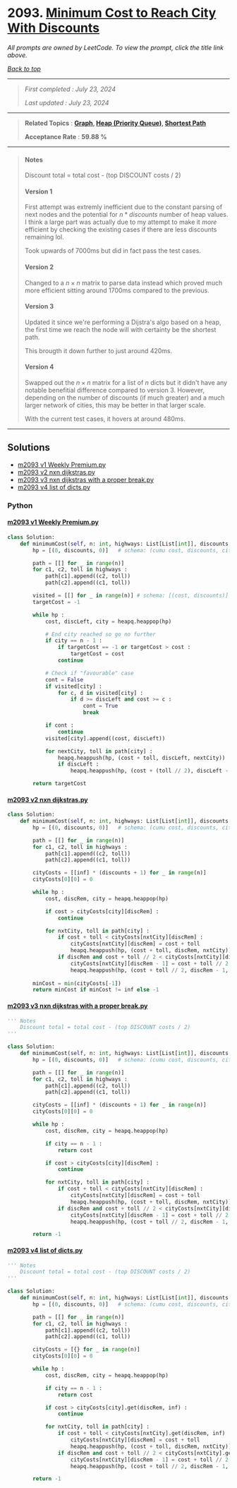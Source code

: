 # 2093. [Minimum Cost to Reach City With Discounts](<https://leetcode.com/problems/minimum-cost-to-reach-city-with-discounts>)

*All prompts are owned by LeetCode. To view the prompt, click the title link above.*

*[Back to top](<../README.md>)*

------

> *First completed : July 23, 2024*
>
> *Last updated : July 23, 2024*

------

> **Related Topics** : **[Graph](<by_topic/Graph.md>), [Heap (Priority Queue)](<by_topic/Heap (Priority Queue).md>), [Shortest Path](<by_topic/Shortest Path.md>)**
>
> **Acceptance Rate** : **59.88 %**

------

> #### Notes
> Discount total = total cost - (top DISCOUNT costs / 2)
> 
> #### Version 1
> First attempt was extremly inefficient due to the constant 
> parsing of next nodes and the potential for $n*discounts$ number of 
> heap values. I think a large part was actually due to my attempt to 
> make it *more* efficient by checking the existing cases if there are 
> less discounts remaining lol.
> 
> Took upwards of 7000ms but did in fact pass the test cases.
> 
> 
> 
> #### Version 2
> Changed to a $n\times n$ matrix to parse data instead which proved 
> much more efficient sitting around 1700ms compared to the previous.
> 
> 
> #### Version 3
> Updated it since we're performing a Dijstra's algo based on a heap, 
> the first time we reach the node will with certainty be the shortest path.
> 
> This brougth it down further to just around 420ms.
> 
> 
> #### Version 4
> Swapped out the $n\times n$ matrix for a list of $n$ dicts but it didn't have any 
> notable benefitial difference compared to version 3. However, depending on the number 
> of discounts (if much greater) and a much larger network of cities, this may be better 
> in that larger scale.
> 
> With the current test cases, it hovers at around 480ms.

------

## Solutions

- [m2093 v1 Weekly Premium.py](<../my-submissions/m2093 v1 Weekly Premium.py>)
- [m2093 v2 nxn dijkstras.py](<../my-submissions/m2093 v2 nxn dijkstras.py>)
- [m2093 v3 nxn dijkstras with a proper break.py](<../my-submissions/m2093 v3 nxn dijkstras with a proper break.py>)
- [m2093 v4 list of dicts.py](<../my-submissions/m2093 v4 list of dicts.py>)
### Python
#### [m2093 v1 Weekly Premium.py](<../my-submissions/m2093 v1 Weekly Premium.py>)
```Python
class Solution:
    def minimumCost(self, n: int, highways: List[List[int]], discounts: int) -> int:
        hp = [(0, discounts, 0)]   # schema: (cumu cost, discounts, city)

        path = [[] for _ in range(n)]
        for c1, c2, toll in highways :
            path[c1].append((c2, toll))
            path[c2].append((c1, toll))

        visited = [[] for _ in range(n)] # schema: [(cost, discounts)]
        targetCost = -1

        while hp :
            cost, discLeft, city = heapq.heappop(hp)

            # End city reached so go no further
            if city == n - 1 :
                if targetCost == -1 or targetCost > cost :
                    targetCost = cost
                continue

            # Check if "favourable" case
            cont = False
            if visited[city] :
                for c, d in visited[city] :
                    if d >= discLeft and cost >= c :
                        cont = True
                        break

            if cont :
                continue
            visited[city].append((cost, discLeft))

            for nextCity, toll in path[city] :
                heapq.heappush(hp, (cost + toll, discLeft, nextCity))
                if discLeft :
                    heapq.heappush(hp, (cost + (toll // 2), discLeft - 1, nextCity))

        return targetCost
```

#### [m2093 v2 nxn dijkstras.py](<../my-submissions/m2093 v2 nxn dijkstras.py>)
```Python
class Solution:
    def minimumCost(self, n: int, highways: List[List[int]], discounts: int) -> int:
        hp = [(0, discounts, 0)]   # schema: (cumu cost, discounts, city)

        path = [[] for _ in range(n)]
        for c1, c2, toll in highways :
            path[c1].append((c2, toll))
            path[c2].append((c1, toll))

        cityCosts = [[inf] * (discounts + 1) for _ in range(n)]
        cityCosts[0][0] = 0

        while hp :
            cost, discRem, city = heapq.heappop(hp)

            if cost > cityCosts[city][discRem] :
                continue

            for nxtCity, toll in path[city] :
                if cost + toll < cityCosts[nxtCity][discRem] :
                    cityCosts[nxtCity][discRem] = cost + toll
                    heapq.heappush(hp, (cost + toll, discRem, nxtCity))
                if discRem and cost + toll // 2 < cityCosts[nxtCity][discRem - 1] :
                    cityCosts[nxtCity][discRem - 1] = cost + toll // 2
                    heapq.heappush(hp, (cost + toll // 2, discRem - 1, nxtCity))
        
        minCost = min(cityCosts[-1])
        return minCost if minCost != inf else -1
```

#### [m2093 v3 nxn dijkstras with a proper break.py](<../my-submissions/m2093 v3 nxn dijkstras with a proper break.py>)
```Python
''' Notes
    Discount total = total cost - (top DISCOUNT costs / 2)
'''

class Solution:
    def minimumCost(self, n: int, highways: List[List[int]], discounts: int) -> int:
        hp = [(0, discounts, 0)]   # schema: (cumu cost, discounts, city)

        path = [[] for _ in range(n)]
        for c1, c2, toll in highways :
            path[c1].append((c2, toll))
            path[c2].append((c1, toll))

        cityCosts = [[inf] * (discounts + 1) for _ in range(n)]
        cityCosts[0][0] = 0

        while hp :
            cost, discRem, city = heapq.heappop(hp)

            if city == n - 1 :
                return cost

            if cost > cityCosts[city][discRem] :
                continue

            for nxtCity, toll in path[city] :
                if cost + toll < cityCosts[nxtCity][discRem] :
                    cityCosts[nxtCity][discRem] = cost + toll
                    heapq.heappush(hp, (cost + toll, discRem, nxtCity))
                if discRem and cost + toll // 2 < cityCosts[nxtCity][discRem - 1] :
                    cityCosts[nxtCity][discRem - 1] = cost + toll // 2
                    heapq.heappush(hp, (cost + toll // 2, discRem - 1, nxtCity))

        return -1
```

#### [m2093 v4 list of dicts.py](<../my-submissions/m2093 v4 list of dicts.py>)
```Python
''' Notes
    Discount total = total cost - (top DISCOUNT costs / 2)
'''

class Solution:
    def minimumCost(self, n: int, highways: List[List[int]], discounts: int) -> int:
        hp = [(0, discounts, 0)]   # schema: (cumu cost, discounts, city)

        path = [[] for _ in range(n)]
        for c1, c2, toll in highways :
            path[c1].append((c2, toll))
            path[c2].append((c1, toll))

        cityCosts = [{} for _ in range(n)]
        cityCosts[0][0] = 0

        while hp :
            cost, discRem, city = heapq.heappop(hp)

            if city == n - 1 :
                return cost

            if cost > cityCosts[city].get(discRem, inf) :
                continue

            for nxtCity, toll in path[city] :
                if cost + toll < cityCosts[nxtCity].get(discRem, inf) :
                    cityCosts[nxtCity][discRem] = cost + toll
                    heapq.heappush(hp, (cost + toll, discRem, nxtCity))
                if discRem and cost + toll // 2 < cityCosts[nxtCity].get(discRem - 1, inf) :
                    cityCosts[nxtCity][discRem - 1] = cost + toll // 2
                    heapq.heappush(hp, (cost + toll // 2, discRem - 1, nxtCity))

        return -1
```

